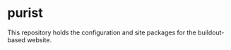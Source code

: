 purist
======

This repository holds the configuration and site packages for the buildout-based website.